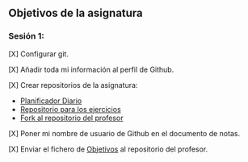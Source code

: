 ## Objetivos de la asignatura
### Sesión 1:

[X] Configurar git.

[X] Añadir toda mi información al perfil de Github.

[X] Crear repositorios de la asignatura:

- [Planificador Diario](https://github.com/jomaenfe/Planificador_diario-IV1819)
- [Repositorio para los ejercicios](https://github.com/jomaenfe/Ejercicios-IV1819)
- [Fork al repositorio del profesor](https://github.com/jomaenfe/IV-18-19)

[X] Poner mi nombre de usuario de Github en el documento de notas.

[X] Enviar el fichero de [Objetivos]() al repositorio del profesor.
